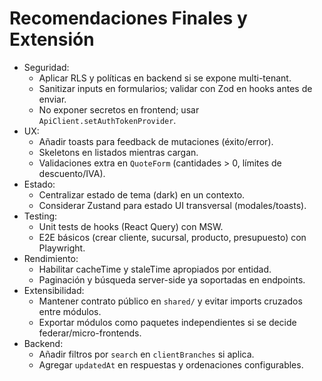# Recomendaciones Finales y Extensión

- Seguridad:
  - Aplicar RLS y políticas en backend si se expone multi-tenant.
  - Sanitizar inputs en formularios; validar con Zod en hooks antes de enviar.
  - No exponer secretos en frontend; usar `ApiClient.setAuthTokenProvider`.
- UX:
  - Añadir toasts para feedback de mutaciones (éxito/error).
  - Skeletons en listados mientras cargan.
  - Validaciones extra en `QuoteForm` (cantidades > 0, límites de descuento/IVA).
- Estado:
  - Centralizar estado de tema (dark) en un contexto.
  - Considerar Zustand para estado UI transversal (modales/toasts).
- Testing:
  - Unit tests de hooks (React Query) con MSW.
  - E2E básicos (crear cliente, sucursal, producto, presupuesto) con Playwright.
- Rendimiento:
  - Habilitar cacheTime y staleTime apropiados por entidad.
  - Paginación y búsqueda server-side ya soportadas en endpoints.
- Extensibilidad:
  - Mantener contrato público en `shared/` y evitar imports cruzados entre módulos.
  - Exportar módulos como paquetes independientes si se decide federar/micro-frontends.
- Backend:
  - Añadir filtros por `search` en `clientBranches` si aplica.
  - Agregar `updatedAt` en respuestas y ordenaciones configurables.
